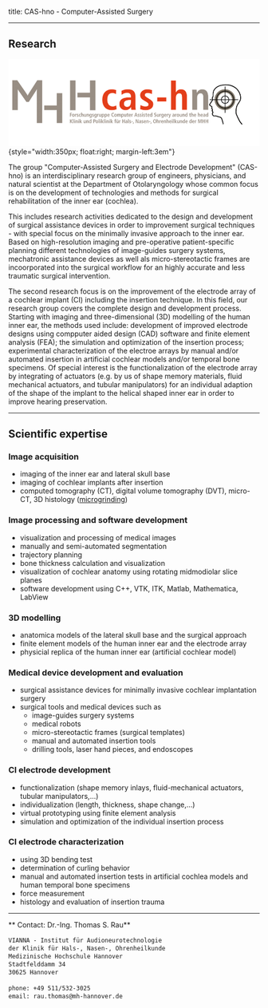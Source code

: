 title: CAS-hno - Computer-Assisted Surgery

- - - 

## Research

![cash-logo](majdani/cas-h.png){style="width:350px; float:right; margin-left:3em"}

The group "Computer-Assisted Surgery and Electrode Development" (CAS-hno) is an interdisciplinary research group of engineers, physicians, and natural scientist at the Department of Otolaryngology whose common focus is on the development of technologies and methods for surgical rehabilitation of the inner ear (cochlea). 

This includes research activities dedicated to the design and development of surgical assistance devices in order to improvement surgical techniques - with special focus on the minimally invasive approach to the inner ear. Based on high-resolution imaging and pre-operative patient-specific planning different technologies of image-guides surgery systems, mechatronic assistance devices as well als micro-stereotactic frames are incoorporated into the surgical workflow for an highly accurate and less traumatic surgical intervention. 

The second  research focus is on the improvement of the electrode array of a cochlear implant (CI) including the insertion technique. In this field, our research group covers the complete design and development process. Starting with imaging and three-dimensional (3D) modelling of the human inner ear, the methods used include: development of improved electrode designs using compputer aided design (CAD) software and finite element analysis (FEA); the simulation and optimization of the insertion process; experimental characterization of the electroe arrays by manual and/or automated insertion in artificial cochlear models and/or temporal bone specimens. Of special interest is the functionalization of the electrode array by integrating of actuators (e.g. by us of shape memory materials, fluid mechanical actuators, and tubular manipulators) for an individual adaption of the shape of the implant to the helical shaped inner ear in order to improve hearing preservation.  

- - - 

## Scientific expertise

### Image acquisition

-   imaging of the inner ear and lateral skull base
-   imaging of cochlear implants after insertion
-   computed tomography (CT), digital volume tomography (DVT), micro-CT, 3D histology ([microgrinding](majdani/methods/microgrinding.html "Microgrinding"))


### Image processing and software development

-   visualization and processing of medical images
-   manually and semi-automated segmentation
-   trajectory planning
-   bone thickness calculation and visualization
-   visualization of cochlear anatomy using rotating midmodiolar slice planes
-   software development using C++, VTK, ITK, Matlab, Mathematica, LabView

### 3D modelling

-   anatomica models of the lateral skull base and the surgical approach
-   finite element models of the human inner ear and the electrode array
-   physicial replica of the human inner ear (artificial cochlear model)

### Medical device development and evaluation 

-   surgical assistance devices for minimally invasive cochlear implantation surgery
-   surgical tools and medical devices such as
    - image-guides surgery systems
    - medical robots
    - micro-stereotactic frames (surgical templates)
    - manual and automated insertion tools
    - drilling tools, laser hand pieces, and endoscopes

### CI electrode development

-   functionalization (shape memory inlays, fluid-mechanical actuators, tubular manipulators,...)
-   individualization (length, thickness, shape change,...)
-   virtual prototyping using finite element analysis
-   simulation and optimization of the individual insertion process

### CI electrode characterization

-   using 3D bending test
-   determination of curling behavior
-   manual and automated insertion tests in artificial cochlea models and human temporal bone specimens
-   force measurement
-   histology and evaluation of insertion trauma



- - - 

** Contact: Dr.-Ing. Thomas S. Rau**

    VIANNA - Institut für Audioneurotechnologie
    der Klinik für Hals-, Nasen-, Ohrenheilkunde
    Medizinische Hochschule Hannover
    Stadtfelddamm 34
    30625 Hannover
    
    phone: +49 511/532-3025
    email: rau.thomas@mh-hannover.de



